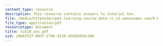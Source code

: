 ```yaml
---
content_type: resource
description: This resource contains answers to tutorial ten.
file: /media/https%3A/open-learning-course-data-rc.s3.amazonaws.com/6-041-probabilistic-systems-analysis-and-applied-probability-spring-2006/c0b6f537603f27969239d5d3b959c286_tut10_ans.pdf
file_type: application/pdf
resourcetype: Document
title: tut10_ans.pdf
uid: c0b6f537-603f-2796-9239-d5d3b959c286
---
```

